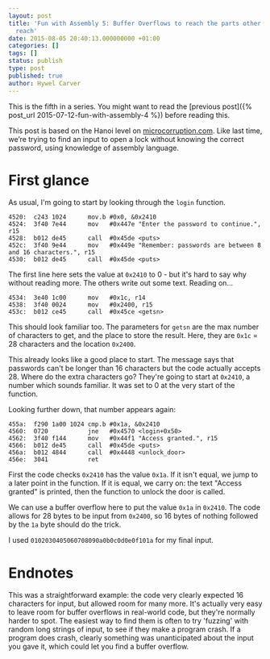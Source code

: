```yaml
---
layout: post
title: 'Fun with Assembly 5: Buffer Overflows to reach the parts other code can''t
  reach'
date: 2015-08-05 20:40:13.000000000 +01:00
categories: []
tags: []
status: publish
type: post
published: true
author: Hywel Carver
---
```

This is the fifth in a series. You might want to read the
[previous post]({% post_url 2015-07-12-fun-with-assembly-4 %})
before reading this.

This post is based on the Hanoi level on <a href="https://microcorruption.com">microcorruption.com</a>. Like last time, we’re trying to find an input to open a lock without knowing the correct password, using knowledge of assembly language.

<h1>First glance</h1>
As usual, I'm going to start by looking through the <code>login</code> function.

<pre><code>4520:  c243 1024      mov.b #0x0, &amp;0x2410
4524:  3f40 7e44      mov   #0x447e "Enter the password to continue.", r15
4528:  b012 de45      call  #0x45de &lt;puts&gt;
452c:  3f40 9e44      mov   #0x449e "Remember: passwords are between 8 and 16 characters.", r15
4530:  b012 de45      call  #0x45de &lt;puts&gt;
</code></pre>
The first line here sets the value at <code>0x2410</code> to 0 - but it's hard to say why without reading more. The others write out some text. Reading on...

<pre><code>4534:  3e40 1c00      mov   #0x1c, r14
4538:  3f40 0024      mov   #0x2400, r15
453c:  b012 ce45      call  #0x45ce &lt;getsn&gt;
</code></pre>
This should look familiar too. The parameters for <code>getsn</code> are the max number of characters to get, and the place to store the result. Here, they are <code>0x1c</code> = 28 characters and the location <code>0x2400</code>.

This already looks like a good place to start. The message says that passwords can't be longer than 16 characters but the code actually accepts 28. Where do the extra characters go? They're going to start at <code>0x2410</code>, a number which sounds familiar. It was set to 0 at the very start of the function.

Looking further down, that number appears again:

<pre><code>455a:  f290 1a00 1024 cmp.b #0x1a, &amp;0x2410
4560:  0720           jne   #0x4570 &lt;login+0x50&gt;
4562:  3f40 f144      mov   #0x44f1 "Access granted.", r15
4566:  b012 de45      call  #0x45de &lt;puts&gt;
456a:  b012 4844      call  #0x4448 &lt;unlock_door&gt;
456e:  3041           ret
</code></pre>
First the code checks <code>0x2410</code> has the value <code>0x1a</code>. If it isn't equal, we jump to a later point in the function. If it is equal, we carry on: the text "Access granted" is printed, then the function to unlock the door is called.

We can use a buffer overflow here to put the value <code>0x1a</code> in <code>0x2410</code>. The code allows for 28 bytes to be input from <code>0x2400</code>, so 16 bytes of nothing followed by the <code>1a</code> byte should do the trick.

I used <code>0102030405060708090a0b0c0d0e0f101a</code> for my final input.

<h1>Endnotes</h1>
This was a straightforward example: the code very clearly expected 16 characters for input, but allowed room for many more. It's actually very easy to leave room for buffer overflows in real-world code, but they're normally harder to spot. The easiest way to find them is often to try 'fuzzing' with random long strings of input, to see if they make a program crash. If a program does crash, clearly something was unanticipated about the input you gave it, which could let you find a buffer overflow.

